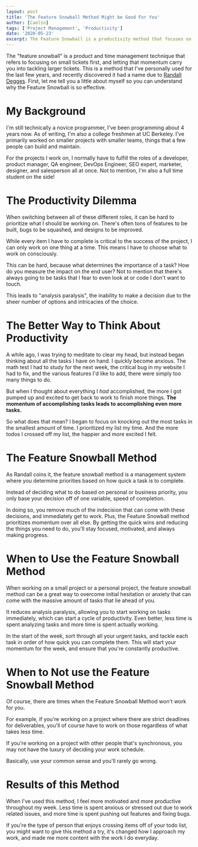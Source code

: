 ```yaml
---
layout: post
title: 'The Feature Snowball Method Might be Good For You'
author: [Caelin]
tags: ['Project Management', 'Productivity']
date: '2020-05-23'
excerpt: The Feature Snowball is a productivity method that focuses on building up momentum and confidence by completing the easiest tasks first. 
---
```


The "feature snowball" is a product and time management technique that refers to focusing on small tickets first, and letting that momentum carry you into tackling larger tickets. This is a method that I've personally used for the last few years, and recently discovered it had a name due to [Randall Degges]([https://www.rdegges.com/](https://www.rdegges.com/)). First, let me tell you a little about myself so you can understand why the Feature Snowball is so effective.

# My Background
I'm still technically a novice programmer, I've been programming about 4 years now. As of writing, I'm also a college freshmen at UC Berkeley. I've primarily worked on smaller projects with smaller teams, things that a few people can build and maintain. 

For the projects I work on, I normally have to fulfill the roles of a developer, product manager, QA engineer, DevOps Engineer, SEO expert, marketer, designer, and salesperson all at once. Not to mention, I'm also a full time student on the side!

# The Productivity Dilemma
When switching between all of these different roles, it can be hard to prioritize what I should be working on. There's often tons of features to be built, bugs to be squashed, and designs to be improved. 

While every item I have to complete is critical to the success of the project, I can only work on one thing at a time. This means I have to choose what to work on consciously. 

This can be hard, because what determines the importance of a task? How do you measure the impact on the end user? Not to mention that there's always going to be tasks that I fear to even look at or code I don't want to touch.

This leads to "analysis paralysis", the inability to make a decision due to the sheer number of options and intricacies of the choice.

# The Better Way to Think About Productivity
A while ago, I was trying to meditate to clear my head, but instead began thinking about all the tasks I have on hand. I quickly become anxious. The math test I had  to study for the next week, the critical bug in my website I had to fix, and the various features I'd like to add, there were simply too many things to do.

But when I thought about everything I *had* accomplished, the more I got pumped up and excited to get back to work to finish more things. **The momentum of accomplishing tasks leads to accomplishing even more tasks.**

So what does that mean? I began to focus on knocking out the most tasks in the smallest amount of time. I prioritized my list my time. And the more todos I crossed off my list, the happier and more excited I felt. 

# The Feature Snowball Method
As Randall coins it, the feature snowball method is a management system where you determine priorities based on how quick a task is to complete.

Instead of deciding what to do based on personal or business priority, you only base your decision off of one variable, speed of completion.

In doing so, you remove much of the indecision that can come with these decisions, and immediately get to work. Plus, the Feature Snowball method prioritizes momentum over all else. By getting the quick wins and reducing the things you need to do, you'll stay focused, motivated, and always making progress.

# When to Use the Feature Snowball Method

When working on a small project or a personal project, the feature snowball method can be a great way to overcome initial hesitation or anxiety that can come with the massive amount of tasks that lie ahead of you.

It reduces analysis paralysis, allowing you to start working on tasks immediately, which can start a cycle of productivity. Even better, less time is spent analyzing tasks and more time is spent actually working.

In the start of the week, sort through all your urgent tasks, and tackle each task in order of how quick you can complete them. This will start your momentum for the week, and ensure that you're constantly productive. 

# When to Not use the Feature Snowball Method

Of course, there are times when the Feature Snowball Method won't work for you.

For example, if you're working on a project where there are strict deadlines for deliverables, you'll of course have to work on those regardless of what takes less time.

If you're working on a project with other people that's synchronous, you may not have the luxury of deciding your work schedule. 

Basically, use your common sense and you'll rarely go wrong.  

# Results of this Method

When I've used this method, I feel more motivated and more productive throughout my week. Less time is spent anxious or stressed out due to work related issues, and more time is spent pushing out features and fixing bugs. 

If you're the type of person that enjoys crossing items off of your todo list, you might want to give this method a try, it's changed how I approach my work, and made me more content with the work I do everyday. 
